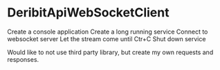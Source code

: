 # DeribitApiWebSocketClient
 
Create a console application
Create a long running service
Connect to websocket server
Let the stream come until Ctr+C
Shut down service

Would like to not use third party library, but create my own requests and responses.